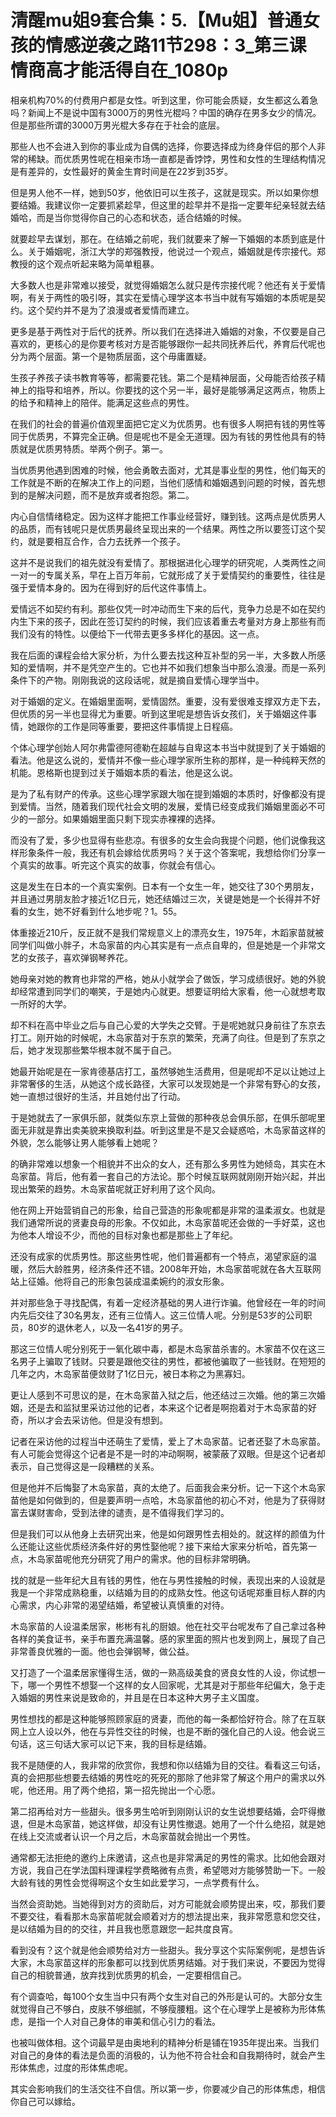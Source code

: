 # 清醒mu姐9套合集：5.【Mu姐】普通女孩的情感逆袭之路11节298：3_第三课  情商高才能活得自在_1080p

相亲机构70%的付费用户都是女性。听到这里，你可能会质疑，女生都这么着急吗？新闻上不是说中国有3000万的男性光棍吗？中国的确存在男多女少的情况。但是那些所谓的3000万男光棍大多存在于社会的底层。

那些人也不会进入到你的事业成为自偶的选择，你要选择成为终身伴侣的那个人非常的稀缺。而优质男性呢在相亲市场一直都是香饽饽，男性和女性的生理结构情况是有差异的，女性最好的黄金生育时间是在22岁到35岁。

但是男人他不一样，她到50岁，他依旧可以生孩子，这就是现实。所以如果你想要结婚。我建议你一定要抓紧趁早，但这里的趁早并不是指一定要年纪亲轻就去结婚哈，而是当你觉得你自己的心态和状态，适合结婚的时候。

就要趁早去谋划，那在。在结婚之前呢，我们就要来了解一下婚姻的本质到底是什么。关于婚姻呢，浙江大学的郑强教授，他说过一个观点，婚姻就是传宗接代。郑教授的这个观点听起来略为简单粗暴。

大多数人也是非常难以接受，就觉得婚姻怎么就只是传宗接代呢？他还有关于爱情啊，有关于两性的吸引呀，其实在爱情心理学这本书当中就有写婚姻的本质呢是契约。这个契约并不是为了浪漫或者爱情而建立。

更多是基于两性对于后代的抚养。所以我们在选择进入婚姻的对象，不仅要是自己喜欢的，更核心的是你要考核对方是否能够跟你一起共同抚养后代，养育后代呢也分为两个层面。第一个是物质层面，这个毋庸置疑。

生孩子养孩子读书教育等等，都需要花钱。第二个是精神层面，父母能否给孩子精神上的指导和培养，所以。你要找的这个另一半，最好是能够满足这两点，物质上的给予和精神上的陪伴。能满足这些点的男性。

在我们的社会的普遍价值观里面把它定义为优质男。也有很多人啊把有钱的男性等同于优质男，不算完全正确。但是呢也不是全无道理。因为有钱的男性他具有的特质就是优质男特质。举两个例子。第一。

当优质男他遇到困难的时候，他会勇敢去面对，尤其是事业型的男性，他们每天的工作就是不断的在解决工作上的问题，当他们感情和婚姻遇到问题的时候，首先想到的是解决问题，而不是放弃或者抱怨。第二。

内心自信情绪稳定。因为这样才能把工作事业经营好，赚到钱。这两点是优质男人的品质，而有钱呢只是优质男最终呈现出来的一个结果。两性之所以要签订这个契约，就是要相互合作，合力去抚养一个孩子。

这并不是说我们的祖先就没有爱情了。那根据进化心理学的研究呢，人类两性之间一对一的专属关系，早在上百万年前，它就形成了关于爱情契约的重要性，往往是强于爱情本身的。因为在得到好的后代这件事情上。

爱情远不如契约有利。那些仅凭一时冲动而生下来的后代，竞争力总是不如在契约内生下来的孩子，因此在签订契约的时候，我们应该着重去考量对方身上那些有而我们没有的特性。以便给下一代带去更多多样化的基因。这一点。

我在后面的课程会给大家分析，为什么要去找这种互补型的另一半，大多数人所感知的爱情啊，并不是凭空产生的。它也并不如我们想象当中那么浪漫。而是一系列条件下的产物。刚刚我说的这段话呢，就是摘自爱情心理学当中。

对于婚姻的定义。在婚姻里面啊，爱情固然。重要，没有爱很难支撑双方走下去，但优质的另一半也显得尤为重要。听到这里呢是想告诉女孩们，关于婚姻这件事情，她跟你的工作是同等重要，要把这件事情提上日程癌。

个体心理学创始人阿尔弗雷德阿德勒在超越与自卑这本书当中就提到了关于婚姻的看法。他是这么说的，爱情并不像一些心理学家所生称的那样，是一种纯粹天然的机能。恩格斯也提到过关于婚姻本质的看法，他是这么说。

是为了私有财产的传承。这些心理学家跟大咖在提到婚姻的本质时，好像都没有提到爱情。当然，随着我们现代社会文明的发展，爱情已经变成我们婚姻里面必不可少的一部分。如果婚姻里面只剩下现实赤裸裸的选择。

而没有了爱，多少也显得有些悲凉。有很多的女生会向我提个问题，他们说像我这样形象条件一般，我还有机会嫁给优质男吗？关于这个答案呢，我想给你们分享一个真实的故事。听完这个真实的故事，你就会有信心。

这是发生在日本的一个真实案例。日本有一个女生一年，她交往了30个男朋友，并且通过男朋友脸才接近1亿日元，她还结婚过三次，关键是她是一个长得并不好看的女生，她不好看到什么地步呢？1。55。

体重接近210斤，反正就不是我们常规意义上的漂亮女生，1975年，木蹈家苗就被同学们叫做小胖子，木岛家苗的内心其实是有一点点自卑的，但是她是一个非常文艺的女孩子，喜欢弹钢琴养花。

她母亲对她的教育也非常的严格，她从小就学会了做饭，学习成绩很好。她的外貌却经常遭到同学们的嘲笑，于是她内心就更。想要证明给大家看，他一心就想考取一所好的大学。

却不料在高中毕业之后与自己心爱的大学失之交臂。于是呢她就只身前往了东京去打工。刚开始的时候呢，木岛家苗对于东京的繁荣，充满了向往。但是到了东京之后，她才发现那些繁华根本就不属于自己。

她最开始呢是在一家肯德基店打工，虽然够她生活费用，但是呢却不足以让她过上非常奢侈的生活，从她这个成长路径，大家可以发现她是一个非常有野心的女孩，她一直想过很好的生活，并且她付出了行动。

于是她就去了一家俱乐部，就类似东京上营做的那种夜总会俱乐部，在俱乐部呢里面无非就是靠出卖美貌来换取利益。听到这里是不是又会疑惑哈，木岛家苗这样的外貌，怎么能够让男人能够看上她呢？

的确非常难以想象一个相貌并不出众的女人，还有那么多男性为她倾岛，其实在木岛家苗。背后，他有着一套自己的方法论。那个时候互联网就刚刚开始兴起，并出现出繁荣的趋势。木岛家苗呢就正好利用了这个风向。

他在网上开始营销自己的形象，给自己营造的形象呢都是非常的温柔淑女。也就是我们通常所说的贤妻良母的形象。不仅如此，木岛家苗呢还会做的一手好菜，这也为他本人增设不少，而他的目标对象也都是那些上了年纪。

还没有成家的优质男性。那这些男性呢，他们普遍都有一个特点，渴望家庭的温暖，然后大龄胜男，经济条件还不错。2008年开始，木岛家苗呢就在各大互联网站上征婚。他将自己的形象包装成温柔婉约的淑女形象。

并对那些急于寻找配偶，有着一定经济基础的男人进行诈骗。他曾经在一年的时间内先后交往了30名男友，还有三位情人。这三位情人呢。分别是53岁的公司职员，80岁的退休老人，以及一名41岁的男子。

那这三位情人呢分别死于一氧化碳中毒，都是木岛家苗杀害的。木家苗不仅在这三名男子上骗取了钱财。只要是跟他交往的男性，都被他骗取了一些钱财。在短短的几年之内，木岛家苗便敛财了1亿日元，被日本称之为黑寡妇。

更让人感到不可思议的是，在木岛家苗入狱之后，他还结过三次婚。他的第三次婚姻，还是去和监狱里采访过他的记者，本来这个记者是啊抱着对于木岛家苗的好奇，所以才会去采访他。但是没有想到。

记者在采访他的过程当中还萌生了爱情，爱上了木岛家苗。记者还娶了木岛家苗。有人可能会觉得这个记者是不是一时的冲动啊啊，被蒙蔽了双眼。但是这个记者却表示，自己觉得这是一段糟糕的关系。

但是他并不后悔娶了木岛家苗，真的太绝了。后面我会来分析。记一下这个木岛家苗他是如何做到的，但是要声明一点哈，木岛家苗他的初心不对，他是为了获得财富去谋财害命，受到法律的谴责，是不值得我们学习的。

但是我们可以从他身上去研究出来，他是如何跟男性去相处的。就这样的颜值为什么还能让这些优质经济条件好的男性娶他呢？接下来给大家来分析哈，首先第一点，木岛家苗呢他充分研究了用户的需求。他的目标非常明确。

找的就是一些年纪大且有钱的男性，他在与男性接触的时候，表现出来的人设就是我是一个非常成熟稳重，以结婚为目的的成熟女性。他这句话呢郑重目标人群的内心需求，内心非常的渴望结婚，希望被认真慎重的对待。

木岛家苗的人设温柔居家，彬彬有礼的厨娘。他在社交平台呢发布了自己拿过各种各样的美食证书，亲手布置充满温馨。感的家里面的照片也发到网上，展现了自己非常善良优雅的一面。他也会弹钢琴，做公益。

又打造了一个温柔居家懂得生活，做的一熟高级美食的贤良女性的人设，你试想一下，哪一个男性不想娶一个这样的女人回家呢，尤其是对于那些年纪偏大，急于走入婚姻的男性来说是致命的，并且是在日本这种大男子主义国度。

男性想找的都是这种能够照顾家庭的贤妻，而他的每一条都恰好符合。除了在互联网上立人设以外，他在与异性交往的时候，也是不断的强化自己的人设。他会说三句话，这三句话大家可以记下来，我的目标是结婚。

我不是随便的人，我非常的欣赏你，我想和你以结婚为目的交往。看看这三句话，真的会把那些想要去结婚的男性吃的死死的那除了他非常了解这个用户的需求以外呢，他还用。用了两个绝招，第一招先抛出一个心愿。

第二招再给对方一些甜头。很多男生哈听到刚刚认识的女生说想要结婚，会吓得撤退，但是木岛家苗，她这样做，却没有让男性撤退。她用了一个什么绝招，就是她在线上交流或者认识一个月之后，木岛家苗就会抛出一个男性。

通常都无法拒绝的邀约上床邀请，这点也是非常满足的男性的需求。比如他会跟对方说，我自己在学法国料理课程学费略微有点贵，希望嗯对方能够赞助一下。一般大龄有钱的男性会觉得啊这个女生如此爱学习，一点学费有什么。

当然会资助她。当她得到对方的资助后，对方可能就会顺势提出来，哎，那我们要不要交往，看看那木岛家苗呢就会顺着对方的想法提出来，我非常愿意和您交往，是以结婚为目的的交往，并且我也愿意跟您一起共度良宵。

看到没有？这个就是他会顺势给对方一些甜头。我分享这个实际案例呢，是想告诉大家，木岛家苗这样的形象都可以找到优质男结婚。对于我们来说，不要因为觉得自己的相貌普通，放弃找到优质男的机会，一定要相信自己。

有个调查哈，每100个女生当中只有两个女生对自己的外形是认可的。大部分女生就觉得自己不够白，皮肤不够细腻，不够瘦腰粗。这个在心理学上是被称为形体焦虑，是指一个人对自己身体的审美和信心引力的看法。

也被叫做体相。这个词最早是由奥地利的精神分析是铺在1935年提出来。当我们对自己的身体的看法是负面的消极的，认为他不符合社会和自我期待时，就会产生形体焦虑，过度的形体焦虑呢。

其实会影响我们的生活交往不自信。所以第一步，你要减少自己的形体焦虑，相信你自己可以嫁给。